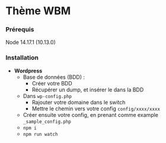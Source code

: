 # Thème WBM

### Prérequis
Node 14.17.1 (10.13.0)

### Installation
  * **Wordpress**
    * Base de données (BDD) :
      * Créer votre BDD
      * Récupérer un dump, et insérer le dans la BDD
    * Dans ```wp-config.php```
        * Rajouter votre domaine dans le switch
        * Mettre le chemin vers votre config ```config/xxxx/xxxx```
    * Créer ensuite votre config, en prenant comme example ```_sample_config.php```
    * ```npm i```
    * ```npm run watch ```
